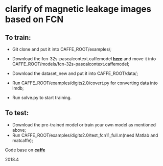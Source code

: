 


# clarify of magnetic leakage images based on FCN



## To train:
- Git clone and put it into CAFFE_ROOT/examples/;
- Download the fcn-32s-pascalcontext.caffemodel [**here**](http://pan.baidu.com/s/1o80M1R0 "fcn32s-pascalcontext.caffemodel") and move it into CAFFE_ROOT/models/fcn-32s-pascalcontext.caffemodel;

- Download the dataset_new and put it into CAFFE_ROOT/data/;
- Run CAFFE_ROOT/examples/digits2.0/covert.py for converting data into lmdb;
- Run solve.py to start training.


## To test:
- Download the pre-trained model or train your own model as mentioned above;
- Run CAFFE_ROOT/examples/digits2.0/test_fcn11_full.m(need Matlab and matcaffe);


Code base on **[caffe](http://caffe.berkeleyvision.org/ "Caffe")**

2018.4
